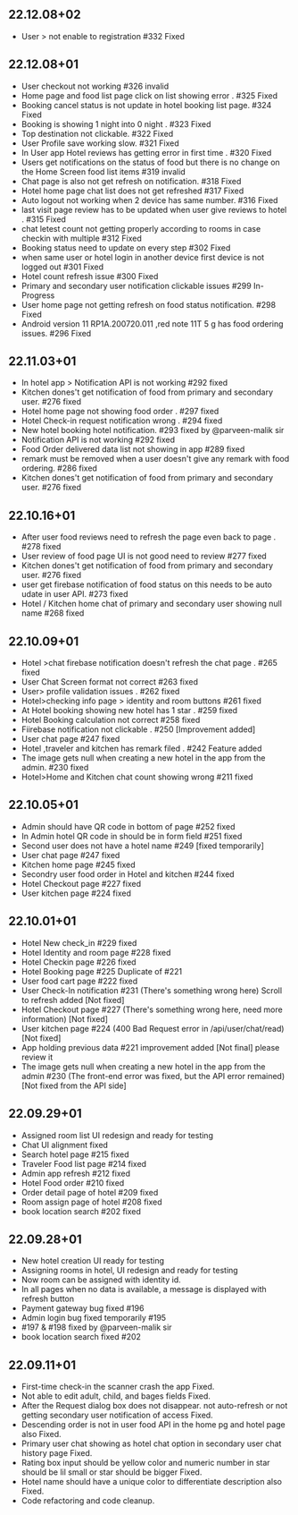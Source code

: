 ## 22.12.08+02
- User > not enable to registration #332 Fixed

## 22.12.08+01
- User checkout not working #326 invalid
- Home page and food list page click on list showing error . #325 Fixed
- Booking cancel status is not update in hotel booking list page. #324 Fixed
- Booking is showing 1 night into 0 night . #323 Fixed
- Top destination not clickable. #322 Fixed
- User Profile save working slow. #321 Fixed
- In User app Hotel reviews has getting error in first time . #320 Fixed
- Users get notifications on the status of food but there is no change on the Home Screen food list items #319 invalid
- Chat page is also not get refresh on notification. #318 Fixed
- Hotel home page chat list does not get refreshed #317 Fixed
- Auto logout not working when 2 device has same number. #316 Fixed
- last visit page review has to be updated when user give reviews to hotel . #315 Fixed
- chat letest count not getting properly according to rooms in case checkin with multiple #312 Fixed
- Booking status need to update on every step #302 Fixed
- when same user or hotel login in another device first device is not logged out #301 Fixed
- Hotel count refresh issue #300 Fixed
- Primary and secondary user notification clickable issues #299 In-Progress
- User home page not getting refresh on food status notification. #298 Fixed
- Android version 11 RP1A.200720.011 ,red note 11T 5 g has food ordering issues. #296 Fixed

## 22.11.03+01
- In hotel app > Notification API is not working #292 fixed
- Kitchen dones't get notification of food from primary and secondary user. #276 fixed
- Hotel home page not showing food order . #297 fixed
- Hotel Check-in request notification wrong . #294 fixed
- New hotel booking hotel notification. #293 fixed by @parveen-malik sir
- Notification API is not working #292 fixed
- Food Order delivered data list not showing in app #289 fixed
- remark must be removed when a user doesn't give any remark with food ordering. #286 fixed
- Kitchen dones't get notification of food from primary and secondary user. #276 fixed

## 22.10.16+01
- After user food reviews need to refresh the page even back to page . #278 fixed
- User review of food page UI is not good need to review #277 fixed
- Kitchen dones't get notification of food from primary and secondary user. #276 fixed
- user get firebase notification of food status on this needs to be auto udate in user API. #273 fixed
- Hotel / Kitchen home chat of primary and secondary user showing null name #268 fixed

## 22.10.09+01
- Hotel >chat firebase notification doesn't refresh the chat page . #265 fixed
- User Chat Screen format not correct #263 fixed
- User> profile validation issues . #262 fixed
- Hotel>checking info page > identity and room buttons #261 fixed
- At Hotel booking showing new hotel has 1 star . #259 fixed
- Hotel Booking calculation not correct #258 fixed
- Fiirebase notification not clickable . #250 [Improvement added]
- User chat page #247 fixed
- Hotel ,traveler and kitchen has remark filed . #242 Feature added
- The image gets null when creating a new hotel in the app from the admin. #230 fixed
- Hotel>Home and Kitchen chat count showing wrong #211 fixed

## 22.10.05+01
- Admin should have QR code in bottom of page #252 fixed
- In Admin hotel QR code in should be in form field #251 fixed
- Second user does not have a hotel name #249 [fixed temporarily]
- User chat page #247 fixed
- Kitchen home page #245 fixed
- Secondry user food order in Hotel and kitchen #244 fixed
- Hotel Checkout page #227 fixed
- User kitchen page #224 fixed

## 22.10.01+01
- Hotel New check_in #229 fixed
- Hotel Identity and room page #228 fixed
- Hotel Checkin page #226 fixed
- Hotel Booking page #225 Duplicate of #221
- User food cart page #222 fixed
- User Check-In notification #231 (There's something wrong here) Scroll to refresh added [Not fixed]
- Hotel Checkout page #227 (There's something wrong here, need more information) [Not fixed]
- User kitchen page #224 (400 Bad Request error in /api/user/chat/read) [Not fixed]
- App holding previous data #221 improvement added [Not final] please review it
- The image gets null when creating a new hotel in the app from the admin #230 (The front-end error was fixed, but the API error remained) [Not fixed from the API side]

## 22.09.29+01
- Assigned room list UI redesign and ready for testing
- Chat UI alignment fixed
- Search hotel page #215 fixed
- Traveler Food list page #214 fixed
- Admin app refresh #212 fixed
- Hotel Food order #210 fixed
- Order detail page of hotel #209 fixed
- Room assign page of hotel #208 fixed
- book location search #202 fixed

## 22.09.28+01
- New hotel creation UI ready for testing
- Assigning rooms in hotel, UI redesign and ready for testing
- Now room can be assigned with identity id.
- In all pages when no data is available, a message is displayed with refresh button
- Payment gateway bug fixed #196
- Admin login bug fixed temporarily #195
- #197 & #198 fixed by @parveen-malik sir
- book location search fixed #202

## 22.09.11+01
- First-time check-in the scanner crash  the app Fixed.
- Not able to edit adult, child, and bages fields Fixed.
- After the Request dialog box does not disappear. not auto-refresh or not getting secondary user notification of access Fixed.
- Descending order is not in user food API in the home pg and hotel page also Fixed.
- Primary user chat showing as hotel chat option in secondary user chat history page Fixed.
- Rating box input should be yellow color and numeric number in star should be lil small or star should be bigger Fixed.
- Hotel name should have a unique color to differentiate description also Fixed.
- Code refactoring and code cleanup.